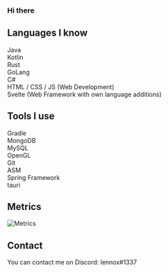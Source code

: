 ### Hi there

## Languages I know
Java<br>
Kotlin<br>
Rust<br>
GoLang<br>
C#<br>
HTML / CSS / JS (Web Development)<br>
Svelte (Web Framework with own language additions)<br>

## Tools I use
Gradle<br>
MongoDB<br>
MySQL<br>
OpenGL<br>
Git<br>
ASM<br>
Spring Framework<br>
tauri<br>

## Metrics

![Metrics](https://metrics.lecoq.io/officialLennox)

## Contact
You can contact me on Discord: lennox#1337
